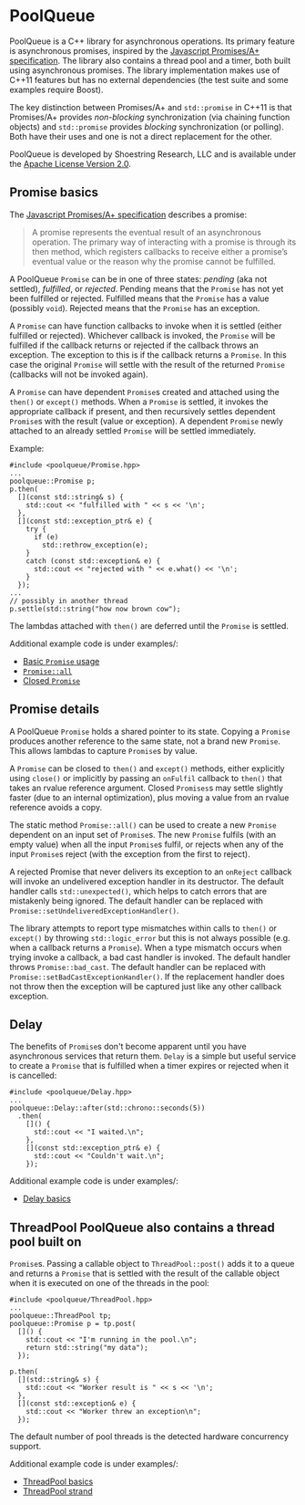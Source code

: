 # PoolQueue
PoolQueue is a C++ library for asynchronous operations. Its primary
feature is asynchronous promises, inspired by the [Javascript
Promises/A+ specification](https://promisesaplus.com/). The library
also contains a thread pool and a timer, both built using asynchronous
promises. The library implementation makes use of C++11 features but
has no external dependencies (the test suite and some examples require
Boost).

The key distinction between Promises/A+ and `std::promise` in C++11 is
that Promises/A+ provides *non-blocking* synchronization (via chaining
function objects) and `std::promise` provides *blocking*
synchronization (or polling). Both have their uses and one is not a
direct replacement for the other.

PoolQueue is developed by Shoestring Research, LLC and is available
under the [Apache License Version
2.0](http://www.apache.org/licenses/LICENSE-2.0).

## Promise basics
The [Javascript
Promises/A+ specification](https://promisesaplus.com/) describes a promise:

> A promise represents the eventual result of an asynchronous
> operation. The primary way of interacting with a promise is through
> its then method, which registers callbacks to receive either a
> promise’s eventual value or the reason why the promise cannot be
> fulfilled.

A PoolQueue `Promise` can be in one of three states: *pending* (aka
not settled), *fulfilled*, or *rejected*. Pending means that the
`Promise` has not yet been fulfilled or rejected. Fulfilled means that
the `Promise` has a value (possibly `void`). Rejected means that the
`Promise` has an exception.

A `Promise` can have function callbacks to invoke when it is settled
(either fulfilled or rejected). Whichever callback is invoked, the
`Promise` will be fulfilled if the callback returns or rejected if the
callback throws an exception. The exception to this is if the callback
returns a `Promise`. In this case the original `Promise` will settle
with the result of the returned `Promise` (callbacks will not be
invoked again).

A `Promise` can have dependent `Promise`s created and attached using
the `then()` or `except()` methods. When a `Promise` is settled, it
invokes the appropriate callback if present, and then recursively
settles dependent `Promise`s with the result (value or exception). A
dependent `Promise` newly attached to an already settled `Promise`
will be settled immediately.

Example:

    #include <poolqueue/Promise.hpp>
    ...
    poolqueue::Promise p;
    p.then(
      [](const std::string& s) {
        std::cout << "fulfilled with " << s << '\n';
      },
      [](const std::exception_ptr& e) {
        try {
          if (e)
            std::rethrow_exception(e);
        }
        catch (const std::exception& e) {
          std::cout << "rejected with " << e.what() << '\n';
        }
      });
    ...
    // possibly in another thread
    p.settle(std::string("how now brown cow");

The lambdas attached with `then()` are deferred until the `Promise` is
settled.

Additional example code is under examples/:

* [Basic `Promise` usage](https://github.com/rhashimoto/poolqueue/blob/master/examples/Promise_basics.cpp)
* [`Promise::all`](https://github.com/rhashimoto/poolqueue/blob/master/examples/Promise_all.cpp)
* [Closed `Promise`](https://github.com/rhashimoto/poolqueue/blob/master/examples/Promise_close.cpp)

## Promise details
A PoolQueue `Promise` holds a shared pointer to its state. Copying a
`Promise` produces another reference to the same state, not a brand
new `Promise`. This allows lambdas to capture `Promise`s by value.

A `Promise` can be closed to `then()` and `except()` methods, either
explicitly using `close()` or implicitly by passing an `onFulfil`
callback to `then()` that takes an rvalue reference argument. Closed
`Promises`s may settle slightly faster (due to an internal
optimization), plus moving a value from an rvalue reference avoids a
copy.

The static method `Promise::all()` can be used to create a new
`Promise` dependent on an input set of `Promise`s. The new `Promise`
fulfils (with an empty value) when all the input `Promise`s fulfil, or
rejects when any of the input `Promise`s reject (with the exception
from the first to reject).

A rejected Promise that never delivers its exception to an `onReject`
callback will invoke an undelivered exception handler in its
destructor. The default handler calls `std::unexpected()`, which helps
to catch errors that are mistakenly being ignored. The default handler
can be replaced with `Promise::setUndeliveredExceptionHandler()`.

The library attempts to report type mismatches within calls to
`then()` or `except()` by throwing `std::logic_error` but this is not
always possible (e.g. when a callback returns a `Promise`). When a
type mismatch occurs when trying invoke a callback, a bad cast handler
is invoked. The default handler throws `Promise::bad_cast`. The
default handler can be replaced with
`Promise::setBadCastExceptionHandler()`. If the replacement handler
does not throw then the exception will be captured just like any other
callback exception.

## Delay
The benefits of `Promise`s don't become apparent until you have
asynchronous services that return them. `Delay` is a simple but
useful service to create a `Promise` that is fulfilled when a timer
expires or rejected when it is cancelled:

    #include <poolqueue/Delay.hpp>
    ...
    poolqueue::Delay::after(std::chrono::seconds(5))
      .then(
        []() {
          std::cout << "I waited.\n";
        },
        [](const std::exception_ptr& e) {
          std::cout << "Couldn't wait.\n";
        });

Additional example code is under examples/:

* [Delay basics](https://github.com/rhashimoto/poolqueue/blob/master/examples/Delay_basics.cpp)

## ThreadPool PoolQueue also contains a thread pool built on
`Promise`s.  Passing a callable object to `ThreadPool::post()` adds it
to a queue and returns a `Promise` that is settled with the result of
the callable object when it is executed on one of the threads in the
pool:

    #include <poolqueue/ThreadPool.hpp>
    ...
    poolqueue::ThreadPool tp;
    poolqueue::Promise p = tp.post(
      []() {
        std::cout << "I'm running in the pool.\n";
        return std::string("my data");
      });
      
    p.then(
      [](std::string& s) {
        std::cout << "Worker result is " << s << '\n';
      },
      [](const std::exception& e) {
        std::cout << "Worker threw an exception\n";
      });

The default number of pool threads is the detected hardware
concurrency support.

Additional example code is under examples/:

* [ThreadPool basics](https://github.com/rhashimoto/poolqueue/blob/master/examples/ThreadPool_basics.cpp)
* [ThreadPool strand](https://github.com/rhashimoto/poolqueue/blob/master/examples/ThreadPool_strand.cpp)
